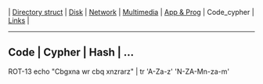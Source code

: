 | [Directory struct](https://github.com/octopusengine/linux/blob/master/directory_struct.md) | [Disk](https://github.com/octopusengine/linux/blob/master/disk.md) | [Network](https://github.com/octopusengine/linux/blob/master/network.md) | [Multimedia](https://github.com/octopusengine/linux/blob/master/multimedia.md) | [App & Prog](https://github.com/octopusengine/linux/blob/master/app_prg.md) | Code_cypher | [Links](https://github.com/octopusengine/linux/blob/master/links.md) |

---

## Code | Cypher | Hash | ...

ROT-13
echo "Cbgxna wr cbq xnzrarz" | tr 'A-Za-z' 'N-ZA-Mn-za-m'

